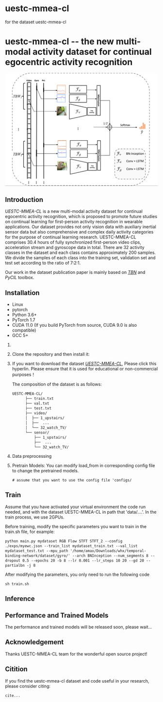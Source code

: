 # uestc-mmea-cl
for the dataset uestc-mmea-cl
# uestc-mmea-cl -- the new multi-modal activity dataset for continual egocentric activity recognition
<div align="center">
  <img src="NET.png" width="700"/>
</div>

## Introduction  
_UESTC-MMEA-CL_ is a new multi-modal activity dataset for continual egocentric activity recognition, which is proposed to promote future studies on continual learning for first-person activity recognition in wearable applications. Our dataset provides not only vision data with auxiliary inertial sensor data but also comprehensive and complex daily activity categories for the purpose of continual learning research. UESTC-MMEA-CL comprises 30.4 hours of fully synchronized first-person video clips, acceleration stream and gyroscope data in total. There are 32 activity classes in the dataset and each class contains approximately 200 samples. We divide the samples of each class into the training set, validation set and test set according to the ratio of 7:2:1.

Our work in the dataset publication paper is mainly based on [_TBN_](https://github.com/ekazakos/temporal-binding-network) and _PyCIL_ toolbox.

## Installation
* Linux
* pytorch
* Python 3.6+
* PyTorch 1.7
* CUDA 11.0 (If you build PyTorch from source, CUDA 9.0 is also compatible)
* GCC 5+


1. 

2. Clone the repository and then install it: 
 
3. If you want to download the dataset [_UESTC-MMEA-CL_](https://ivipclab.github.io/publication_uestc-mmea-cl/mmea-cl/), Please click this hyperlin. Please ensure that it is used for educational or non-commercial purposes！

    The composition of the dataset is as follows:

    ```
    UESTC-MMEA-CL/
          ├── train.txt
          ├── val.txt
          ├── test.txt
          ├── video/
          │  ├── 1_upstairs/
          │  ├──  ...
          │  └── 32_watch_TV/
          └── sensor/
              ├── 1_upstairs/
              ├──  ...
              └── 32_watch_TV/
    
    ```
4. Data preprocessing
   


5. Pretrain Models: 
   You can modify load_from in corresponding config file to change the pretrained models.
    ```
    # assume that you want to use the config file 'configs/
    ```
## Train  

Assume that you have activated your virtual environment the code run needed, and with the dataset UESTC-MMEA-CL in path that  'data/....'. In the train process, we use 2GPUs.

Before training, modify the specific parameters you want to train in the train.sh file, for example:
```
python main.py mydataset RGB Flow STFT STFT_2 --config ./exps/myewc.json --train_list mydataset_train.txt --val_list mydataset_test.txt --mpu_path '/home/amax/Downloads/whx/temporal-binding-network/dataset/gyro/' --arch BNInception --num_segments 8 --dropout 0.5 --epochs 20 -b 8 --lr 0.001 --lr_steps 10 20 --gd 20 --partialbn -j 8

```
After modifying the parameters, you only need to run the following code 
```
sh train.sh
```

## Inference



## Performance and Trained Models
The performance and trained models will be released soon, please wait...
## Acknowledgement
Thanks UESTC-MMEA-CL team for the wonderful open source project!

## Citition
If you find the uestc-mmea-cl dataset and code useful in your research, please consider citing:  
```
cite...
```
